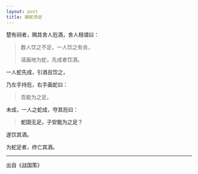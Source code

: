 ```yaml
---
layout: post
title: 画蛇添足
---
```

楚有祠者，赐其舍人卮酒，舍人相谓曰：

> 数人饮之不足，一人饮之有余，
> 
> 请画地为蛇，先成者饮酒。

一人蛇先成，引酒且饮之，

乃左手持卮，右手画蛇曰：

> 吾能为之足。

未成，一人之蛇成，夺其卮曰：

> **蛇固无足，子安能为之足？**

遂饮其酒。

为蛇足者，终亡其酒。

---

出自《战国策》
